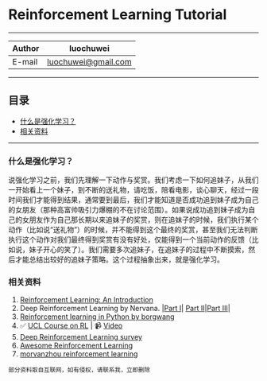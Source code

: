 # Reinforcement Learning Tutorial

****
	
|Author|luochuwei
|---|---
|E-mail|luochuwei@gmail.com

****
## 目录
* [什么是强化学习？](#什么是强化学习？)
* [相关资料](#相关资料)
****

### 什么是强化学习？
说强化学习之前，我们先理解一下动作与奖赏。我们考虑一下如何追妹子，从我们一开始看上一个妹子，到不断的送礼物，请吃饭，陪看电影，谈心聊天，经过一段时间我们才能得到结果，通常要到最后，我们才能知道是否成功追到妹子成为自己的女朋友（那种高富帅吸引力爆棚的不在讨论范围）。如果说成功追到妹子成为自己的女朋友作为自己那长期以来追妹子的奖赏，则在追妹子的时候，我们执行某个动作（比如说“送礼物”）的时候，并不能得到这个最终的奖赏，甚至我们无法判断执行这个动作对我们最终得到奖赏有没有好处，仅能得到一个当前动作的反馈（比如说，妹子开心的笑了）。我们需要多次追妹子，在追妹子的过程中不断摸索，然后才能总结出较好的追妹子策略。这个过程抽象出来，就是强化学习。

### 相关资料

1. [Reinforcement Learning: An Introduction](http://incompleteideas.net/sutton/book/the-book-2nd.html)
2. Deep Reinforcement Learning by Nervana. |[Part I](https://www.intelnervana.com/demystifying-deep-reinforcement-learning/)| [Part II](https://www.intelnervana.com/deep-reinforcement-learning-with-neon/)|[Part III](https://www.intelnervana.com/openai/)|
3. [Reinforcement learning in Python by borgwang](https://github.com/borgwang/reinforce_py)
4. :white_check_mark: [UCL Course on RL](http://www0.cs.ucl.ac.uk/staff/d.silver/web/Teaching.html)	| :video_camera:	[Video](https://www.bilibili.com/video/av10576305/)
5. [Deep Reinforcement Learning survey](https://github.com/andrewliao11/Deep-Reinforcement-Learning-Survey)
6. [Awesome Reinforcement Learning](https://github.com/aikorea/awesome-rl)
7. [morvanzhou reinforcement learning](https://morvanzhou.github.io/tutorials/machine-learning/reinforcement-learning/)

```
部分资料取自互联网，如有侵权，请联系我，立即删除
```
